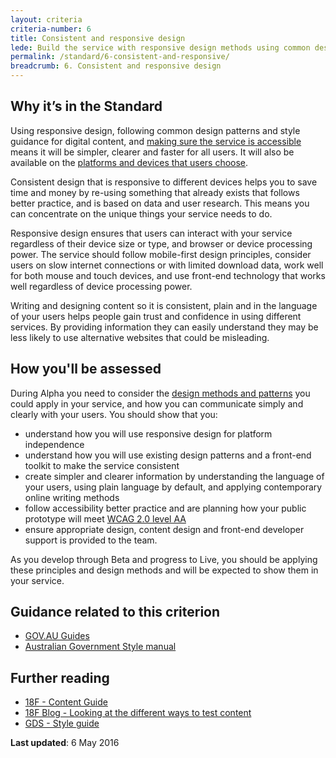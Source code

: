 ```yaml
---
layout: criteria
criteria-number: 6
title: Consistent and responsive design
lede: Build the service with responsive design methods using common design patterns and the style guide for digital content
permalink: /standard/6-consistent-and-responsive/
breadcrumb: 6. Consistent and responsive design
---
```

## Why it’s in the Standard
Using responsive design, following common design patterns and style guidance for digital content, and [making sure the service is accessible](/standard/design-guides/inclusive-services/) means it will be simpler, clearer and faster for all users. It will also be available on the [platforms and devices that users choose](/blog/what-do-we-mean-by-digital/).

Consistent design that is responsive to different devices helps you to save time and money by re-using something that already exists that follows better practice, and is based on data and user research. This means you can concentrate on the unique things your service needs to do.

Responsive design ensures that users can interact with your service regardless of their device size or type, and browser or device processing power. The service should follow mobile-first design principles, consider users on slow internet connections or with limited download data, work well for both mouse and touch devices, and use front-end technology that works well regardless of device processing power.

Writing and designing content so it is consistent, plain and in the language of your users helps people gain trust and confidence in using different services. By providing information they can easily understand they may be less likely to use alternative websites that could be misleading.

## How you'll be assessed
During Alpha you need to consider the [design methods and patterns](/standard/design-guides/gov-au-guides/) you could apply in your service, and how you can communicate simply and clearly with your users. You should show that you: 

* understand how you will use responsive design for platform independence
* understand how you will use existing design patterns and a front-end toolkit to make the service consistent
* create simpler and clearer information by understanding the language of your users, using plain language by default, and applying contemporary online writing methods
* follow accessibility better practice and are planning how your public prototype will meet [WCAG 2.0 level AA](https://www.w3.org/WAI/intro/wcag)
* ensure appropriate design, content design and front-end developer support is provided to the team.

As you develop through Beta and progress to Live, you should be applying these principles and design methods and will be expected to show them in your service. 

## Guidance related to this criterion
* [GOV.AU Guides](/standard/design-guides/gov-au-guides/)
* [Australian Government Style manual](http://www.australia.gov.au/about-government/publications/style-manual)

## Further reading  
* [18F - Content Guide](https://pages.18f.gov/content-guide/)
* [18F Blog - Looking at the different ways to test content](https://18f.gsa.gov/2016/04/19/looking-at-the-different-ways-to-test-content/)
* [GDS - Style guide](https://www.gov.uk/guidance/style-guide)

**Last updated**: 6 May 2016
